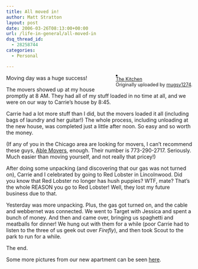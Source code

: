 ```yaml
---
title: All moved in!
author: Matt Stratton
layout: post
date: 2006-03-26T08:13:00+00:00
url: /life-in-general/all-moved-in
dsq_thread_id:
  - 28258744
categories:
  - Personal

---
```

<div style="float:right;margin-left:10px;margin-bottom:10px;">
  <a href="http://www.flickr.com/photos/mugsy/118115831/" title="photo sharing"><img src="http://static.flickr.com/35/118115831_f43f48c201_m.jpg" alt="" style="border:solid 2px #000000;" /></a> <br /> <span style="font-size:.9em;margin-top:0;"> <a href="http://www.flickr.com/photos/mugsy/118115831/">The Kitchen</a> <br /> Originally uploaded by <a href="http://www.flickr.com/people/mugsy/">mugsy1274</a>. </span>
</div>

Moving day was a huge success!

The movers showed up at my house promptly at 8 AM. They had all of my stuff loaded in no time at all, and we were on our way to Carrie&#8217;s house by 8:45.

Carrie had a lot more stuff than I did, but the movers loaded it all (including bags of laundry and her guitar!) The whole process, including unloading at the new house, was completed just a little after noon. So easy and so worth the money. 

(If any of you in the Chicago area are looking for movers, I can&#8217;t recommend these guys, [Able Movers][1], enough. Their number is 773-290-2717. Seriously. Much easier than moving yourself, and not really that pricey!)

After doing some unpacking (and discovering that our gas was not turned on), Carrie and I celebrated by going to Red Lobster in Lincolnwood. Did you know that Red Lobster no longer has hush puppies? WTF, mate? That&#8217;s the whole REASON you go to Red Lobster! Well, they lost my future business due to that.

Yesterday was more unpacking. Plus, the gas got turned on, and the cable and webbernet was connected. We went to Target with Jessica and spent a bunch of money. And then and came over, bringing us spaghetti and meatballs for dinner! We hung out with them for a while (poor Carrie had to listen to the three of us geek out over _Firefly_), and then took Scout to the park to run for a while.

The end.

Some more pictures from our new apartment can be seen [here][2].

 [1]: http://www.ablemove.com
 [2]: http://www.flickr.com/photos/mugsy/tags/movingday/